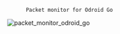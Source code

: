           Packet monitor for Odroid Go 

![packet_monitor_odroid_go](https://user-images.githubusercontent.com/3478676/181102638-3670b6fc-fa3a-44e2-a5ae-86bf320844cc.jpg)
